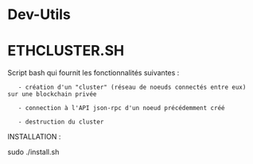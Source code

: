 # Dev-Utils


ETHCLUSTER.SH
==========

Script bash qui fournit les fonctionnalités suivantes :

       - création d'un "cluster" (réseau de noeuds connectés entre eux) sur une blockchain privée

       - connection à l'API json-rpc d'un noeud précédemment créé

       - destruction du cluster


INSTALLATION :

sudo ./install.sh